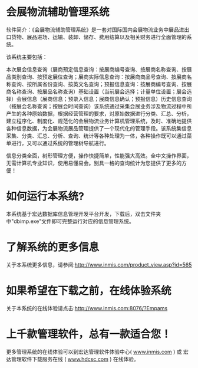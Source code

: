# 会展物流辅助管理系统

软件简介：《会展物流辅助管理系统》是一套对国际国内会展物流业务中展品进出口货物、展品进场、运输、装卸、储存、费用结算以及相关财务进行全面管理的系统。

该系统主要包括：

本次展会信息查询（展商预定信息查询：按展商编号查询、按展商名称查询、按展品类别查询、按预定展位查询；展商实际信息查询：按展商商品号查询、按展商名称查询、按所属省份查询、按英文名查询；预报信息查询：按展商编号查询、按展商名称查询、按展品名称查询）基础设置（当前展会选择；计量单位设置；展会选择）会展信息（展商信息；预录入信息；展商信息确认；预报信息）历史信息查询（按展会名称查询；按展会时间查询）该系统通过采集会展业务涉及物流过程中所产生的各种原始数据，根据经营管理的要求，对原始数据进行分类、汇总、分析，建立程序化、制度化、规范化的会展物流业务计算机管理系统，及时、准确地提供各种信息数据，为会展物流展品管理提供了一个现代化的管理手段。该系统集信息采集、分类、汇总、分析、查询、统计等各种处理为一体，各种操作既可以通过菜单进行，又可以通过系统的管理树导航进行。

信息分类全面，树形管理方便，操作快捷简单，性能强大高效。全中文操作界面，无需计算机专业知识，使用易懂易会。别具一格的查询统计为您提供了更多的方便！

# 如何运行本系统?

本系统基于宏达数据库信息管理开发平台开发，下载后，双击文件夹中"dbimp.exe"文件即可完整运行对应的信息管理系统。

# 了解系统的更多信息

关于本系统更多信息，请参阅:http://www.inmis.com/product_view.asp?id=565

# 如果希望在下载之前，在线体验系统

关于本系统的在线体验请点击:http://www.inmis.com:8076/?Empams

# 上千款管理软件，总有一款适合您！

更多管理系统的在线体验可以到宏达管理软件体验中心( www.inmis.com ) 或 宏达管理软件下载服务在线 ( www.hdcsc.com ) 在线体验。

